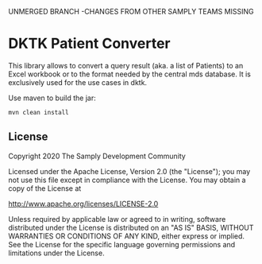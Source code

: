 UNMERGED BRANCH -CHANGES FROM OTHER SAMPLY TEAMS MISSING

# DKTK Patient Converter


This library allows to convert a query result (aka. a list of Patients) to an Excel workbook or to the format needed
by the central mds database.
It is exclusively used for the use cases in dktk.


Use maven to build the jar:

```
mvn clean install
```

 ## License
        
 Copyright 2020 The Samply Development Community
        
 Licensed under the Apache License, Version 2.0 (the "License"); you may not use this file except in compliance with the License. You may obtain a copy of the License at
        
 http://www.apache.org/licenses/LICENSE-2.0
        
 Unless required by applicable law or agreed to in writing, software distributed under the License is distributed on an "AS IS" BASIS, WITHOUT WARRANTIES OR CONDITIONS OF ANY KIND, either express or implied. See the License for the specific language governing permissions and limitations under the License.
 
